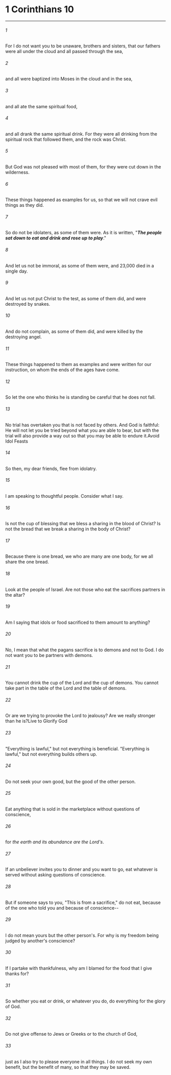 # 1 Corinthians 10
***



###### 1 
For I do not want you to be unaware, brothers and sisters, that our fathers were all under the cloud and all passed through the sea, 

###### 2 
and all were baptized into Moses in the cloud and in the sea, 

###### 3 
and all ate the same spiritual food, 

###### 4 
and all drank the same spiritual drink. For they were all drinking from the spiritual rock that followed them, and the rock was Christ. 

###### 5 
But God was not pleased with most of them, for they were cut down in the wilderness. 

###### 6 
These things happened as examples for us, so that we will not crave evil things as they did. 

###### 7 
So do not be idolaters, as some of them were. As it is written, "**_The people sat down to eat and drink and rose up to play_**." 

###### 8 
And let us not be immoral, as some of them were, and 23,000 died in a single day. 

###### 9 
And let us not put Christ to the test, as some of them did, and were destroyed by snakes. 

###### 10 
And do not complain, as some of them did, and were killed by the destroying angel. 

###### 11 
These things happened to them as examples and were written for our instruction, on whom the ends of the ages have come. 

###### 12 
So let the one who thinks he is standing be careful that he does not fall. 

###### 13 
No trial has overtaken you that is not faced by others. And God is faithful: He will not let you be tried beyond what you are able to bear, but with the trial will also provide a way out so that you may be able to endure it.Avoid Idol Feasts 

###### 14 
So then, my dear friends, flee from idolatry. 

###### 15 
I am speaking to thoughtful people. Consider what I say. 

###### 16 
Is not the cup of blessing that we bless a sharing in the blood of Christ? Is not the bread that we break a sharing in the body of Christ? 

###### 17 
Because there is one bread, we who are many are one body, for we all share the one bread. 

###### 18 
Look at the people of Israel. Are not those who eat the sacrifices partners in the altar? 

###### 19 
Am I saying that idols or food sacrificed to them amount to anything? 

###### 20 
No, I mean that what the pagans sacrifice is to demons and not to God. I do not want you to be partners with demons. 

###### 21 
You cannot drink the cup of the Lord and the cup of demons. You cannot take part in the table of the Lord and the table of demons. 

###### 22 
Or are we trying to provoke the Lord to jealousy? Are we really stronger than he is?Live to Glorify God 

###### 23 
"Everything is lawful," but not everything is beneficial. "Everything is lawful," but not everything builds others up. 

###### 24 
Do not seek your own good, but the good of the other person. 

###### 25 
Eat anything that is sold in the marketplace without questions of conscience, 

###### 26 
for _the earth and its abundance are the Lord's_. 

###### 27 
If an unbeliever invites you to dinner and you want to go, eat whatever is served without asking questions of conscience. 

###### 28 
But if someone says to you, "This is from a sacrifice," do not eat, because of the one who told you and because of conscience-- 

###### 29 
I do not mean yours but the other person's. For why is my freedom being judged by another's conscience? 

###### 30 
If I partake with thankfulness, why am I blamed for the food that I give thanks for? 

###### 31 
So whether you eat or drink, or whatever you do, do everything for the glory of God. 

###### 32 
Do not give offense to Jews or Greeks or to the church of God, 

###### 33 
just as I also try to please everyone in all things. I do not seek my own benefit, but the benefit of many, so that they may be saved.
